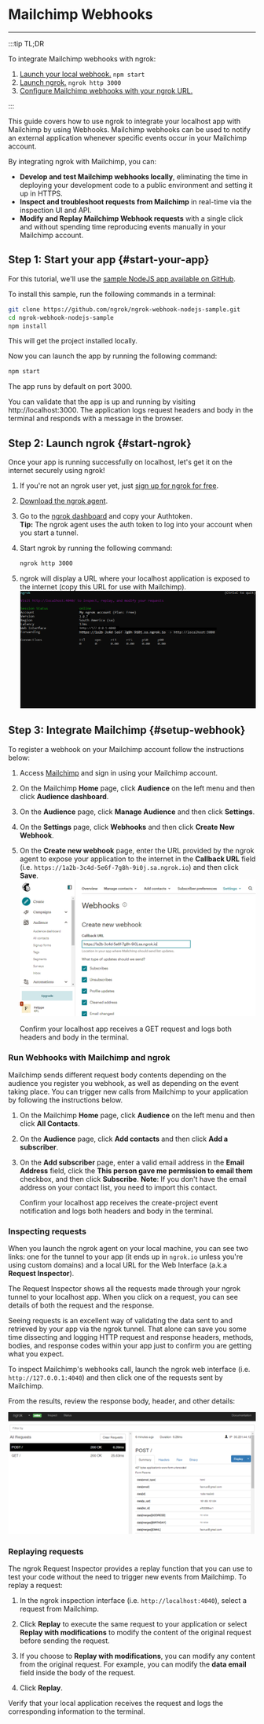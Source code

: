 # Mailchimp Webhooks
------------

:::tip TL;DR

To integrate Mailchimp webhooks with ngrok:
1. [Launch your local webhook.](#start-your-app) `npm start`
1. [Launch ngrok.](#start-ngrok) `ngrok http 3000`
1. [Configure Mailchimp webhooks with your ngrok URL.](#setup-webhook)

:::


This guide covers how to use ngrok to integrate your localhost app with Mailchimp by using Webhooks.
Mailchimp webhooks can be used to notify an external application whenever specific events occur in your Mailchimp account. 

By integrating ngrok with Mailchimp, you can:

- **Develop and test Mailchimp webhooks locally**, eliminating the time in deploying your development code to a public environment and setting it up in HTTPS.
- **Inspect and troubleshoot requests from Mailchimp** in real-time via the inspection UI and API.
- **Modify and Replay Mailchimp Webhook requests** with a single click and without spending time reproducing events manually in your Mailchimp account.


## **Step 1**: Start your app {#start-your-app}

For this tutorial, we'll use the [sample NodeJS app available on GitHub](https://github.com/ngrok/ngrok-webhook-nodejs-sample). 

To install this sample, run the following commands in a terminal:

```bash
git clone https://github.com/ngrok/ngrok-webhook-nodejs-sample.git
cd ngrok-webhook-nodejs-sample
npm install
```

This will get the project installed locally.

Now you can launch the app by running the following command: 

```bash
npm start
```

The app runs by default on port 3000. 

You can validate that the app is up and running by visiting http://localhost:3000. The application logs request headers and body in the terminal and responds with a message in the browser.


## **Step 2**: Launch ngrok {#start-ngrok}

Once your app is running successfully on localhost, let's get it on the internet securely using ngrok! 

1. If you're not an ngrok user yet, just [sign up for ngrok for free](https://ngrok.com/signup).

1. [Download the ngrok agent](https://ngrok.com/download).

1. Go to the [ngrok dashboard](https://dashboard.ngrok.com) and copy your Authtoken. <br />
    **Tip:** The ngrok agent uses the auth token to log into your account when you start a tunnel.
    
1. Start ngrok by running the following command:
    ```bash
    ngrok http 3000
    ```

1. ngrok will display a URL where your localhost application is exposed to the internet (copy this URL for use with Mailchimp).
    ![ngrok agent running](/img/integrations/launch_ngrok_tunnel.png)


## **Step 3**: Integrate Mailchimp {#setup-webhook}

To register a webhook on your Mailchimp account follow the instructions below:

1. Access [Mailchimp](https://https://mailchimp.com/) and sign in using your Mailchimp account.

1. On the Mailchimp **Home** page, click **Audience** on the left menu and then click **Audience dashboard**.

1. On the **Audience** page, click **Manage Audience** and then click **Settings**.

1. On the **Settings** page, click **Webhooks** and then click **Create New Webhook**.

1. On the **Create new webhook** page, enter the URL provided by the ngrok agent to expose your application to the internet in the **Callback URL** field (i.e. `https://1a2b-3c4d-5e6f-7g8h-9i0j.sa.ngrok.io`) and then click **Save**.
    ![URL to Publish](img/ngrok_url_configuration_mailchimp.png)

    Confirm your localhost app receives a GET request and logs both headers and body in the terminal.


### Run Webhooks with Mailchimp and ngrok

Mailchimp sends different request body contents depending on the audience you register you webhook, as well as depending on the event taking place.
You can trigger new calls from Mailchimp to your application by following the instructions below.

1. On the Mailchimp **Home** page, click **Audience** on the left menu and then click **All Contacts**.

1. On the **Audience** page, click **Add contacts** and then click **Add a subscriber**.

1. On the **Add subscriber** page, enter a valid email address in the **Email Address** field, click the **This person gave me permission to email them** checkbox, and then click **Subscribe**.
    **Note**: If you don't have the email address on your contact list, you need to import this contact.

    Confirm your localhost app receives the create-project event notification and logs both headers and body in the terminal.


### Inspecting requests

When you launch the ngrok agent on your local machine, you can see two links: one for the tunnel to your app (it ends up in `ngrok.io` unless you're using custom domains) and a local URL for the Web Interface (a.k.a **Request Inspector**).

The Request Inspector shows all the requests made through your ngrok tunnel to your localhost app. When you click on a request, you can see details of both the request and the response.

Seeing requests is an excellent way of validating the data sent to and retrieved by your app via the ngrok tunnel. That alone can save you some time dissecting and logging HTTP request and response headers, methods, bodies, and response codes within your app just to confirm you are getting what you expect.

To inspect Mailchimp's webhooks call, launch the ngrok web interface (i.e. `http://127.0.0.1:4040`) and then click one of the requests sent by Mailchimp.

From the results, review the response body, header, and other details:

![ngrok Request Inspector](img/ngrok_introspection_mailchimp_webhooks.png)


### Replaying requests

The ngrok Request Inspector provides a replay function that you can use to test your code without the need to trigger new events from Mailchimp. To replay a request:

1. In the ngrok inspection interface (i.e. `http://localhost:4040`), select a request from Mailchimp.

1. Click **Replay** to execute the same request to your application or select **Replay with modifications** to modify the content of the original request before sending the request.

1. If you choose to **Replay with modifications**, you can modify any content from the original request. For example, you can modify the **data email** field inside the body of the request.

1. Click **Replay**.

Verify that your local application receives the request and logs the corresponding information to the terminal.
